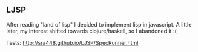 ## LJSP

After reading "land of lisp" I decided to implement lisp in javascript.
A little later, my interest shifted towards clojure/haskell, so I abandoned it :(

Tests: http://sra448.github.io/LJSP/SpecRunner.html

